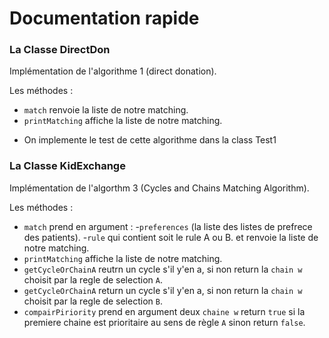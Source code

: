 
# Documentation rapide

### La Classe DirectDon

Implémentation de l'algorithme 1 (direct donation).

Les méthodes :
- `match` renvoie la liste de notre matching.
- `printMatching` affiche la liste de notre matching.

* On implemente le test de cette algorithme dans la class Test1

### La Classe KidExchange

Implémentation de l'algorthm 3 (Cycles and Chains Matching Algorithm).

Les méthodes :
- `match` prend en argument :
    -`preferences` (la liste des listes de prefrece des patients).
    -`rule` qui contient soit le rule A ou B.
    et renvoie la liste de notre matching.
- `printMatching` affiche la liste de notre matching.
- `getCycleOrChainA` reutrn un cycle s'il y'en a, si non  return la `chain w` choisit par la regle de selection `A`.
- `getCycleOrChainA` return un cycle s'il y'en a, si non  return la `chain w` choisit par la regle de selection `B`.
- `compairPiriority` prend en argument deux `chaine w` return `true` si la premiere chaine est prioritaire au sens de règle `A` sinon return `false`.
